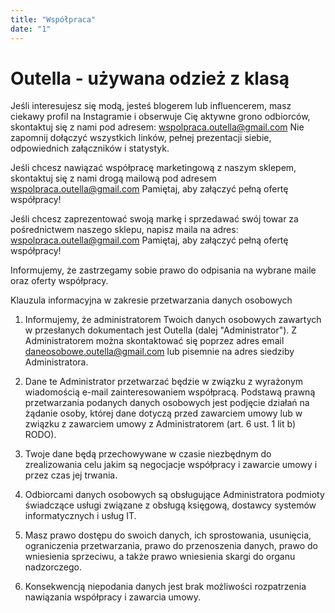 ```yaml
---
title: "Współpraca"
date: "1"
---
```


# Outella - używana odzież z klasą

Jeśli interesujesz się modą, jesteś blogerem lub influencerem, masz ciekawy profil na Instagramie i obserwuje Cię aktywne grono odbiorców, skontaktuj się z nami pod adresem: wspolpraca.outella@gmail.com
Nie zapomnij dołączyć wszystkich linków, pełnej prezentacji siebie, odpowiednich załączników i statystyk.

Jeśli chcesz nawiązać współpracę marketingową z naszym sklepem, skontaktuj się z nami drogą mailową pod adresem wspolpraca.outella@gmail.com
Pamiętaj, aby załączyć pełną ofertę współpracy!

Jeśli chcesz zaprezentować swoją markę i sprzedawać swój towar za pośrednictwem naszego sklepu, napisz maila na adres: wspolpraca.outella@gmail.com
Pamiętaj, aby załączyć pełną ofertę współpracy!

Informujemy, że zastrzegamy sobie prawo do odpisania na wybrane maile oraz oferty współpracy.

Klauzula informacyjna w zakresie przetwarzania danych osobowych

1. Informujemy, że administratorem Twoich danych osobowych zawartych w przesłanych dokumentach jest Outella (dalej "Administrator"). Z Administratorem można skontaktować się poprzez adres email daneosobowe.outella@gmail.com lub pisemnie na adres siedziby Administratora.

2. Dane te Administrator przetwarzać będzie w związku z wyrażonym wiadomością e-mail zainteresowaniem współpracą. Podstawą prawną przetwarzania podanych danych osobowych jest podjęcie działań na żądanie osoby, której dane dotyczą przed zawarciem umowy lub w związku z zawarciem umowy z Administratorem (art. 6 ust. 1 lit b) RODO).

3. Twoje dane będą przechowywane w czasie niezbędnym do zrealizowania celu jakim są negocjacje współpracy i zawarcie umowy i przez czas jej trwania.

4. Odbiorcami danych osobowych są obsługujące Administratora podmioty świadczące usługi związane z obsługą księgową, dostawcy systemów informatycznych i usług IT.

5. Masz prawo dostępu do swoich danych, ich sprostowania, usunięcia, ograniczenia przetwarzania, prawo do przenoszenia danych, prawo do wniesienia sprzeciwu, a także prawo wniesienia skargi do organu nadzorczego.
6. Konsekwencją niepodania danych jest brak możliwości rozpatrzenia nawiązania współpracy i zawarcia umowy.

